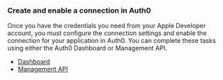 ### Create and enable a connection in Auth0
Once you have the credentials you need from your Apple Developer account, you must configure the connection settings and enable the connection for your application in Auth0. You can complete these tasks using either the Auth0 Dashboard or Management API.
<div class="code-picker">
  <div class="languages-bar">
    <ul>
      <li><a href="#dashboard" data-toggle="tab">Dashboard</a></li>
      <li><a href="#mgmt-api" data-toggle="tab">Management API</a></li>
    </ul>
  </div>
  <div class="tab-content">
    <div id="dashboard" class="tab-pane active">
